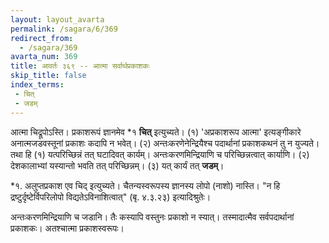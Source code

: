 ```yaml
---
layout: layout_avarta
permalink: /sagara/6/369
redirect_from:
  - /sagara/369
avarta_num: 369
title: आवर्तः ३६९ -- आत्मा सर्वार्थप्रकाशकः
skip_title: false
index_terms: 
 - चित्
 - जडम्
---
```


आत्मा चिद्रूपोऽस्ति। प्रकाशरूपं ज्ञानमेव *१ **चित्** इत्युच्यते। (१) 'अप्रकाशरूप आत्मा' इत्यङ्गीकारे अनात्मजडवस्तूनां प्रकाशः कदापि न भवेत्।
(२) अन्तःकरणेनेन्द्रियैश्च पदार्थानां प्रकाशकथनं तु न युज्यते। तथा हि
(१) यत्परिच्छिन्नं तत् घटादिवत् कार्यम्। अन्तःकरणमिन्द्रियाणि च
परिच्छिन्नत्वात् कार्याणि। (२) देशकालाभ्यां यस्यान्तो भवति तत् परिच्छिन्नम्। (३) यत् कार्यं तत् **जडम्**।

<div class="footnote" markdown="1">
*१. अलुप्तप्रकाश एव चिद् इत्युच्यते। चैतन्यस्वरूपस्य ज्ञानस्य लोपो (नाशो)
नास्ति। "न हि द्रष्टुर्दृष्टेर्विपरिलोपो विद्यतेऽविनाशित्वात्" (बृ. ४.३.२३) इत्यादिश्रुतेः।
</div>

अन्तःकरणमिन्द्रियाणि च जडानि। तैः कस्यापि वस्तुनः प्रकाशो न
स्यात्। तस्मादात्मैव सर्वपदार्थानां प्रकाशकः। अतश्चात्मा प्रकाशस्वरूपः।
